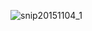 ![snip20151104_1](https://cloud.githubusercontent.com/assets/14644565/10950827/7d0e9728-82ff-11e5-81e7-111feb3d11ca.png)
